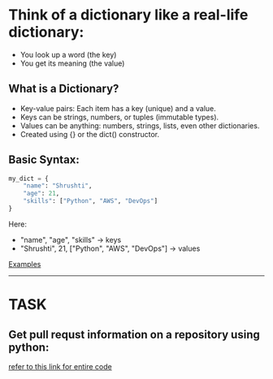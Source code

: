 # Think of a dictionary like a real-life dictionary:
- You look up a word (the key)
- You get its meaning (the value)

##  What is a Dictionary?
- Key-value pairs: Each item has a key (unique) and a value.
- Keys can be strings, numbers, or tuples (immutable types).
- Values can be anything: numbers, strings, lists, even other dictionaries.
- Created using {} or the dict() constructor.

## Basic Syntax:
```python
my_dict = {
    "name": "Shrushti",
    "age": 21,
    "skills": ["Python", "AWS", "DevOps"]
}
```
Here:
- "name", "age", "skills" → keys
- "Shrushti", 21, ["Python", "AWS", "DevOps"] → values
  
[Examples](https://github.com/SereneSyntax04/python-for-devops/blob/main/examples/dict.py)

---

# TASK
## Get pull requst information on a repository using python:

[refer to this link for entire code](https://github.com/SereneSyntax04/python-for-devops/blob/main/examples/dictTask.py)
